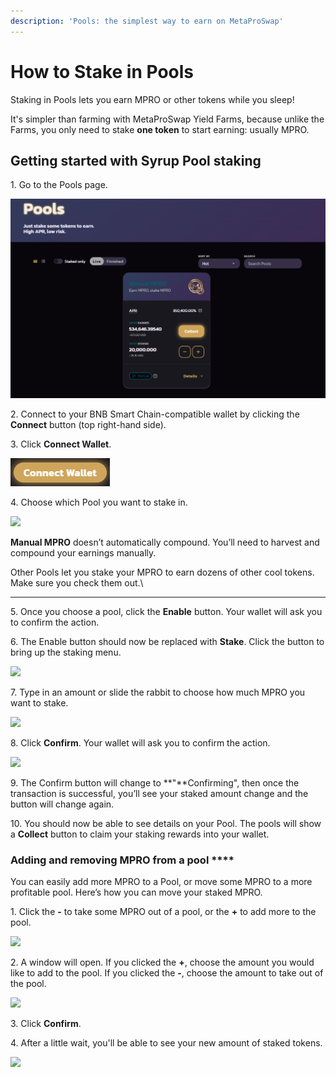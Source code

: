 ```yaml
---
description: 'Pools: the simplest way to earn on MetaProSwap'
---
```


# How to Stake in Pools

Staking in Pools lets you earn MPRO or other tokens while you sleep!

It's simpler than farming with MetaProSwap Yield Farms, because unlike the Farms, you only need to stake **one token** to start earning: usually MPRO.

## **Getting started with Syrup Pool staking**

1\. Go to the Pools page.

![](<../../.gitbook/assets/pools (1).png>)

2\. Connect to your BNB Smart Chain-compatible wallet by clicking the **Connect** button (top right-hand side).

3\. Click **Connect Wallet**.

![](../../.gitbook/assets/ConnectWallet.png)

4\. Choose which Pool you want to stake in.

![](<../../.gitbook/assets/pools\_detail (2).png>)

**Manual MPRO** doesn’t automatically compound. You’ll need to harvest and compound your earnings manually.

Other Pools let you stake your MPRO to earn dozens of other cool tokens. Make sure you check them out.\\

***

5\. Once you choose a pool, click the **Enable** button. Your wallet will ask you to confirm the action.

6\. The Enable button should now be replaced with **Stake**. Click the button to bring up the staking menu.

![](../../.gitbook/assets/pools\_1.png)

7\. Type in an amount or slide the rabbit to choose how much MPRO you want to stake.

![](../../.gitbook/assets/pools\_2.png)

8\. Click **Confirm**. Your wallet will ask you to confirm the action.

![](../../.gitbook/assets/pools\_3.png)

9\. The Confirm button will change to \*\*"\*\*Confirming", then once the transaction is successful, you’ll see your staked amount change and the button will change again.

10\. You should now be able to see details on your Pool. The pools will show a **Collect** button to claim your staking rewards into your wallet.

### **Adding and removing MPRO from a pool** \*\*\*\*

You can easily add more MPRO to a Pool, or move some MPRO to a more profitable pool. Here’s how you can move your staked MPRO.

1\. Click the **-** to take some MPRO out of a pool, or the **+** to add more to the pool.

![](../../.gitbook/assets/pools\_4.png)

2\. A window will open. If you clicked the **+**, choose the amount you would like to add to the pool. If you clicked the **-**, choose the amount to take out of the pool.

![](../../.gitbook/assets/pools\_5.png)

3\. Click **Confirm**.

4\. After a little wait, you'll be able to see your new amount of staked tokens.

![](../../.gitbook/assets/pools\_6.png)
